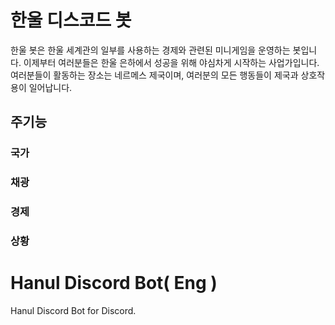 # 한울 디스코드 봇
한울 봇은 한울 세계관의 일부를 사용하는 경제와 관련된 미니게임을 운영하는 봇입니다.
이제부터 여러분들은 한울 은하에서 성공을 위해 야심차게 시작하는 사업가입니다.
여러분들이 활동하는 장소는 네르메스 제국이며, 여러분의 모든 행동들이 제국과 상호작용이 일어납니다.

## 주기능
### 국가
### 채광
### 경제
### 상황

# Hanul Discord Bot( Eng )
Hanul Discord Bot for Discord.
